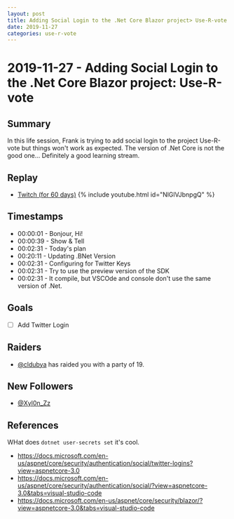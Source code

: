 ```yaml
---
layout: post
title: Adding Social Login to the .Net Core Blazor project> Use-R-vote
date: 2019-11-27
categories: use-r-vote
---
```



# 2019-11-27 - Adding Social Login to the .Net Core Blazor project: Use-R-vote 

## Summary

In this life session, Frank is trying to add social login to the project Use-R-vote but things won't work as expected. The version of .Net Core is not the good one... Definitely a good learning stream. 

## Replay


- [Twitch (for 60 days)](https://www.twitch.tv/videos/514099577)
{% include youtube.html id="NlGlVJbnpgQ" %}
<br/><!--more-->


## Timestamps


- 00:00:01 - Bonjour, Hi!
- 00:00:39 - Show & Tell
- 00:02:31 - Today's plan
- 00:20:11 - Updating .BNet Version
- 00:02:31 - Configuring for Twitter Keys
- 00:02:31 - Try to use the preview version of the SDK
- 00:02:31 - It compile, but VSCOde and console don't use the same version of .Net.



Goals
-----

- [ ] Add Twitter Login


Raiders
---------------

- [@cldubya](https://www.twitch.tv/cldubya) has raided you with a party of 19.



New Followers
-------------

- [@Xyl0n_Zz](https://www.twitch.tv/Xyl0n_Zz)



References
----------

WHat does `dotnet user-secrets set` it's cool. 

- https://docs.microsoft.com/en-us/aspnet/core/security/authentication/social/twitter-logins?view=aspnetcore-3.0
- https://docs.microsoft.com/en-us/aspnet/core/security/authentication/social/?view=aspnetcore-3.0&tabs=visual-studio-code
- https://docs.microsoft.com/en-us/aspnet/core/security/blazor/?view=aspnetcore-3.0&tabs=visual-studio-code
